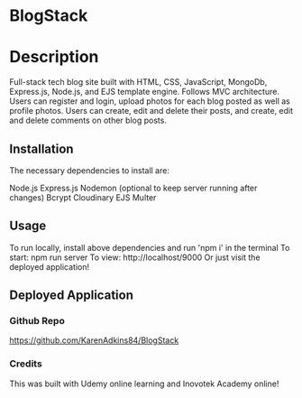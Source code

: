 # BlogStack
# Description
Full-stack tech blog site built with HTML, CSS, JavaScript, MongoDb, Express.js, Node.js, and EJS template engine. Follows MVC architecture. Users can register and login, upload photos for each blog posted as well as profile photos. Users can create, edit and delete their posts, and create, edit and delete comments on other blog posts.

## Installation
The necessary dependencies to install are:

Node.js
Express.js
Nodemon (optional to keep server running after changes)
Bcrypt
Cloudinary
EJS
Multer


## Usage
To run locally, install above dependencies and run 'npm i' in the terminal
To start: npm run server
To view: http://localhost/9000
Or just visit the deployed application!

## Deployed Application

### Github Repo
https://github.com/KarenAdkins84/BlogStack

### Credits
This was built with Udemy online learning and Inovotek Academy online!
